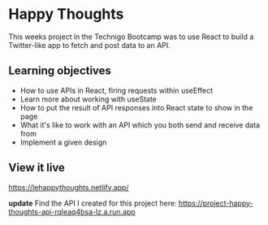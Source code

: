 # Happy Thoughts
This weeks project in the Technigo Bootcamp was to use React to build a Twitter-like app to fetch and post data to an API.

## Learning objectives
* How to use APIs in React, firing requests within useEffect
* Learn more about working with useState
* How to put the result of API responses into React state to show in the page
* What it's like to work with an API which you both send and receive data from
* Implement a given design

## View it live
https://lehappythoughts.netlify.app/

**update** Find the API I created for this project here:
https://project-happy-thoughts-api-rqleaq4bsa-lz.a.run.app
